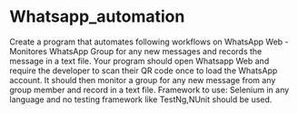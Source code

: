 # Whatsapp_automation
Create a program that automates following workflows on WhatsApp Web - Monitores WhatsApp Group for any new messages and records the message in a text file. Your program should open Whatsapp Web and require the developer to scan their QR code once to load the WhatsApp account. It should then monitor a group for any new message from any group member and record in a text file. Framework to use:  Selenium in any language and no testing framework like TestNg,NUnit should be used.
